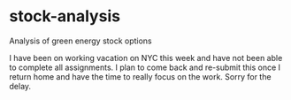 # stock-analysis
Analysis of green energy stock options

I have been on working vacation on NYC this week and have not been able to complete all assignments. I plan to come back and re-submit this once I return home and have the time to really focus on the work. Sorry for the delay.
